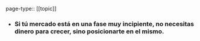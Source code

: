 page-type:: [[topic]]
- ### Si tú mercado está en una fase muy incipiente, no necesitas dinero para crecer, sino posicionarte en el mismo.



